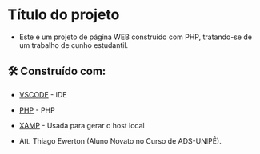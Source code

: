 # Título do projeto
* Este é um projeto de página WEB construido com PHP, tratando-se de um trabalho de cunho estudantil.
## 🛠️ Construído com: 
* [VSCODE](https://code.visualstudio.com/) - IDE
* [PHP](https://www.php.net/) - PHP
* [XAMP](https://www.apachefriends.org/pt_br/index.html) - Usada para gerar o host local

* Att. Thiago Ewerton (Aluno Novato no Curso de ADS-UNIPÊ).
